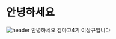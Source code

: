 # 안녕하세요

![header](https://capsule-render.vercel.app/api?type=Waving&color=4e63d6&height=200&section=header&text=겜마고4기&fontSize=50&animation=fadeIn&fontColor=DDDDDD)
안녕하세요 겜마고4기 이상규입니다